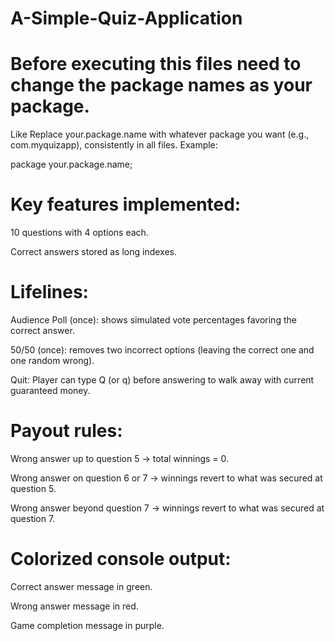 # A-Simple-Quiz-Application

# Before executing this files need to change the package names as your package.
Like Replace your.package.name with whatever package you want (e.g., com.myquizapp), consistently in all files. Example:

package your.package.name;

# Key features implemented:
10 questions with 4 options each.

Correct answers stored as long indexes.

# Lifelines:

Audience Poll (once): shows simulated vote percentages favoring the correct answer.

50/50 (once): removes two incorrect options (leaving the correct one and one random wrong).

Quit: Player can type Q (or q) before answering to walk away with current guaranteed money.

# Payout rules:

Wrong answer up to question 5 → total winnings = 0.

Wrong answer on question 6 or 7 → winnings revert to what was secured at question 5.

Wrong answer beyond question 7 → winnings revert to what was secured at question 7.

# Colorized console output:

Correct answer message in green.

Wrong answer message in red.

Game completion message in purple.
